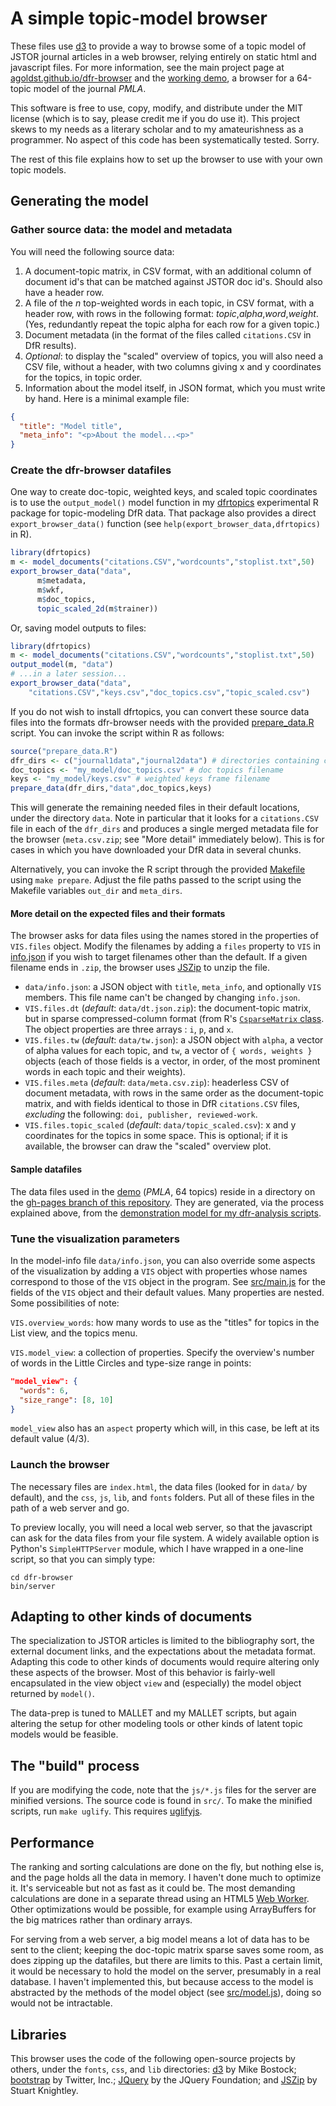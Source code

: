 # A simple topic-model browser

These files use [d3](http://d3js.org) to provide a way to browse some of a topic model of JSTOR journal articles in a web browser, relying entirely on static html and javascript files. For more information, see the main project page at [agoldst.github.io/dfr-browser](http://agoldst.github.io/dfr-browser) and the [working demo](http://agoldst.github.io/dfr-browser/demo), a browser for a 64-topic model of the journal *PMLA*.

This software is free to use, copy, modify, and distribute under the MIT license (which is to say, please credit me if you do use it). This project skews to my needs as a literary scholar and to my amateurishness as a programmer. No aspect of this code has been systematically tested. Sorry.

The rest of this file explains how to set up the browser to use with your own topic models.

## Generating the model

### Gather source data: the model and metadata

You will need the following source data:

1. A document-topic matrix, in CSV format, with an additional column of document id's that can be matched against JSTOR doc id's. Should also have a header row. 
2. A file of the *n* top-weighted words in each topic, in CSV format, with a header row, with rows in the following format: *topic*,*alpha*,*word*,*weight*. (Yes, redundantly repeat the topic alpha for each row for a given topic.)
3. Document metadata (in the format of the files called `citations.CSV` in DfR results).
4. *Optional*: to display the "scaled" overview of topics, you will also need a CSV file, without a header, with two columns giving x and y coordinates for the topics, in topic order. 
5. Information about the model itself, in JSON format, which you must write by hand. Here is a minimal example file:

```json
{
  "title": "Model title",
  "meta_info": "<p>About the model...<p>"
}
```

### Create the dfr-browser datafiles

One way to create doc-topic, weighted keys, and scaled topic coordinates is to use the `output_model()` model function in my [dfrtopics](http://github.com/agoldst/dfrtopics) experimental R package for topic-modeling DfR data. That package also provides a direct `export_browser_data()` function (see `help(export_browser_data,dfrtopics)` in R).

```r
library(dfrtopics)
m <- model_documents("citations.CSV","wordcounts","stoplist.txt",50)
export_browser_data("data",
      m$metadata,
      m$wkf,
      m$doc_topics,
      topic_scaled_2d(m$trainer))
```

Or, saving model outputs to files:

```r
library(dfrtopics)
m <- model_documents("citations.CSV","wordcounts","stoplist.txt",50)
output_model(m, "data")
# ...in a later session...
export_browser_data("data",
    "citations.CSV","keys.csv","doc_topics.csv","topic_scaled.csv")
```

If you do not wish to install dfrtopics, you can convert these source data files into the formats dfr-browser needs with the provided [prepare_data.R](https://github.com/agoldst/dfr-browser/blob/master/prepare_data.R) script. You can invoke the script within R as follows:

```r
source("prepare_data.R")
dfr_dirs <- c("journal1data","journal2data") # directories containing citations.CSV files
doc_topics <- "my_model/doc_topics.csv" # doc topics filename
keys <- "my_model/keys.csv" # weighted keys frame filename
prepare_data(dfr_dirs,"data",doc_topics,keys)
```

This will generate the remaining needed files in their default locations, under the directory `data`. Note in particular that it looks for a `citations.CSV` file in each of the `dfr_dirs` and produces a single merged metadata file for the browser (`meta.csv.zip`; see "More detail" immediately below). This is for cases in which you have downloaded your DfR data in several chunks.

Alternatively, you can invoke the R script through the provided [Makefile](https://github.com/agoldst/dfr-browser/blob/master/Makefile) using `make prepare`. Adjust the file paths passed to the script using the Makefile variables `out_dir` and `meta_dirs`. 

#### More detail on the expected files and their formats

The browser asks for data files using the names stored in the properties of `VIS.files` object. Modify the filenames by adding a `files` property to `VIS` in [info.json](https://github.com/agoldst/dfr-browser/blob/master/data/info.json) if you wish to target filenames other than the default. If a given filename ends in `.zip`, the browser uses [JSZip](http://stuk.github.io/jszip/) to unzip the file. 

- `data/info.json`: a JSON object with `title`, `meta_info`, and optionally `VIS` members. This file name can't be changed by changing `info.json`.
- `VIS.files.dt` (*default*: `data/dt.json.zip`): the document-topic matrix, but in sparse compressed-column format (from R's [`CsparseMatrix` class](http://stat.ethz.ch/R-manual/R-devel/library/Matrix/html/CsparseMatrix-class.html). The object properties are three arrays : `i`, `p`, and `x`.
- `VIS.files.tw` (*default*: `data/tw.json`): a JSON object with `alpha`, a vector of alpha values for each topic, and `tw`, a vector of `{ words, weights }` objects (each of those fields is a vector, in order, of the most prominent words in each topic and their weights).
- `VIS.files.meta` (*default*: `data/meta.csv.zip`): headerless CSV of document metadata, with rows in the same order as the document-topic matrix, and with fields identical to those in DfR `citations.CSV` files, *excluding* the following: `doi, publisher, reviewed-work`.
- `VIS.files.topic_scaled` (*default*: `data/topic_scaled.csv`): x and y coordinates for the topics in some space. This is optional; if it is available, the browser can draw the "scaled" overview plot.

#### Sample datafiles

The data files used in the [demo](http://agoldst.github.io/dfr-browser/demo) (*PMLA*, 64 topics) reside in a directory on the [gh-pages branch of this repository](https://github.com/agoldst/dfr-browser/tree/gh-pages/demo/data). They are generated, via the process explained above, from the [demonstration model for my dfr-analysis scripts](https://github.com/agoldst/dfr-analysis/tree/master/demo). 

### Tune the visualization parameters

In the model-info file `data/info.json`, you can also override some aspects of the visualization by adding a `VIS` object with properties whose names correspond to those of the `VIS` object in the program. See [src/main.js](https://github.com/agoldst/dfr-browser/blob/master/src/main.js) for the fields of the `VIS` object and their default values. Many properties are nested. Some possibilities of note:

`VIS.overview_words`: how many words to use as the "titles" for topics in the List view, and the topics menu.

`VIS.model_view`: a collection of properties. Specify the overview's number of words in the Little Circles and type-size range in points:

```json
"model_view": {
  "words": 6,
  "size_range": [8, 10]
}
```

`model_view` also has an `aspect` property which will, in this case, be left at its default value (4/3).

### Launch the browser

The necessary files are `index.html`, the data files (looked for in `data/` by default), and the `css`, `js`, `lib`, and `fonts` folders. Put all of these files in the path of a web server and go.

To preview locally, you will need a local web server, so that the javascript can ask for the data files from your file system. A widely available option is Python's  `SimpleHTTPServer` module, which I have wrapped in a one-line script, so that you can simply type:

````
cd dfr-browser
bin/server
````

## Adapting to other kinds of documents

The specialization to JSTOR articles is limited to the bibliography sort, the external document links, and the expectations about the metadata format.  Adapting this code to other kinds of documents would require altering only these aspects of the browser. Most of this behavior is fairly-well encapsulated in the view object `view` and (especially) the model object returned by `model()`.

The data-prep is tuned to MALLET and my MALLET scripts, but again altering the setup for other modeling tools or other kinds of latent topic models would be feasible.

## The "build" process

If you are modifying the code, note that the `js/*.js` files for the server are minified versions. The source code is found in `src/`. To make the minified scripts, run `make uglify`. This requires [uglifyjs](https://github.com/mishoo/UglifyJS2/). 

## Performance

The ranking and sorting calculations are done on the fly, but nothing else is, and the page holds all the data in memory. I haven't done much to optimize it. It's serviceable but not as fast as it could be. The most demanding calculations are done in a separate thread using an HTML5 [Web Worker](http://dev.w3.org/html5/workers/). Other optimizations would be possible, for example using ArrayBuffers for the big matrices rather than ordinary arrays.

For serving from a web server, a big model means a lot of data has to be sent to the client; keeping the doc-topic matrix sparse saves some room, as does zipping up the datafiles, but there are limits to this. Past a certain limit, it would be necessary to hold the model on the server, presumably in a real database. I haven't implemented this, but because access to the model is abstracted by the methods of the model object (see [src/model.js](https://github.com/agoldst/dfr-browser/blob/master/src/model.js)), doing so would not be intractable.

## Libraries

This browser uses the code of the following open-source projects by others, under the `fonts`, `css`, and `lib` directories: [d3](http://d3js.org) by Mike Bostock; [bootstrap](http://getbootstrap.com/) by Twitter, Inc.; [JQuery](http://jquery.com) by the JQuery Foundation; and [JSZip](http://stuk.github.io/jszip/) by Stuart Knightley.

